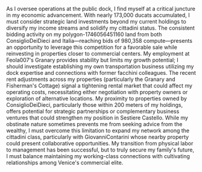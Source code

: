 As I oversee operations at the public dock, I find myself at a critical juncture in my economic advancement. With nearly 173,000 ducats accumulated, I must consider strategic land investments beyond my current holdings to diversify my income streams and solidify my cittadini status. The consistent bidding activity on my polygon-1746056451160 land from both ConsiglioDeiDieci and Italia—reaching bids of 980,358 compute—presents an opportunity to leverage this competition for a favorable sale while reinvesting in properties closer to commercial centers. My employment at Feola007's Granary provides stability but limits my growth potential; I should investigate establishing my own transportation business utilizing my dock expertise and connections with former facchini colleagues. The recent rent adjustments across my properties (particularly the Granary and Fisherman's Cottage) signal a tightening rental market that could affect my operating costs, necessitating either negotiation with property owners or exploration of alternative locations. My proximity to properties owned by ConsiglioDeiDieci, particularly those within 200 meters of my holdings, offers potential for strategic partnerships or complementary business ventures that could strengthen my position in Sestiere Castello. While my obstinate nature sometimes prevents me from seeking advice from the wealthy, I must overcome this limitation to expand my network among the cittadini class, particularly with GiovanniContarini whose nearby property could present collaborative opportunities. My transition from physical labor to management has been successful, but to truly secure my family's future, I must balance maintaining my working-class connections with cultivating relationships among Venice's commercial elite.
